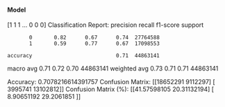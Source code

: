 #### Model
[1 1 1 ... 0 0 0]
Classification Report:
              precision    recall  f1-score   support

           0       0.82      0.67      0.74  27764588
           1       0.59      0.77      0.67  17098553

    accuracy                           0.71  44863141
   macro avg       0.71      0.72      0.70  44863141
weighted avg       0.73      0.71      0.71  44863141

Accuracy: 0.7078216614391757
Confusion Matrix:
[[18652291  9112297]
 [ 3995741 13102812]]
Confusion Matrix (%):
[[41.57598105 20.31132194]
 [ 8.90651192 29.2061851 ]]
